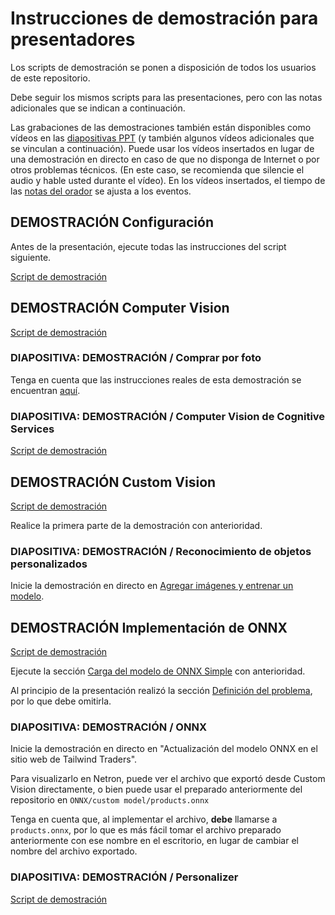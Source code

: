 # <a name="demo-instructions-for-presenters"></a>Instrucciones de demostración para presentadores

Los scripts de demostración se ponen a disposición de todos los usuarios de este repositorio.

Debe seguir los mismos scripts para las presentaciones, pero con las notas adicionales que se indican a continuación.

Las grabaciones de las demostraciones también están disponibles como vídeos en las [diapositivas PPT](presentations.md) (y también algunos vídeos adicionales que se vinculan a continuación). Puede usar los vídeos insertados en lugar de una demostración en directo en caso de que no disponga de Internet o por otros problemas técnicos. (En este caso, se recomienda que silencie el audio y hable usted durante el vídeo). En los vídeos insertados, el tiempo de las [notas del orador](speaker-notes.md) se ajusta a los eventos.

## <a name="demo-setup"></a>DEMOSTRACIÓN Configuración

Antes de la presentación, ejecute todas las instrucciones del script siguiente.

[Script de demostración](DEMO%20Setup.md)

## <a name="demo-computer-vision"></a>DEMOSTRACIÓN Computer Vision

[Script de demostración](DEMO%20Computer%20Vision.md)

### <a name="slide-demo--shop-by-photo"></a>DIAPOSITIVA: DEMOSTRACIÓN / Comprar por foto

Tenga en cuenta que las instrucciones reales de esta demostración se encuentran [aquí](DEMO%20ONNX%20deployment.md#defining-the-problem-shop-by-photo-doesnt-work-right).

### <a name="slide-demo--cognitive-services-computer-vision"></a>DIAPOSITIVA: DEMOSTRACIÓN / Computer Vision de Cognitive Services

[Script de demostración](DEMO%20Computer%20Vision.md#using-computer-vision-via-the-web-interface)

## <a name="demo-custom-vision"></a>DEMOSTRACIÓN Custom Vision

[Script de demostración](DEMO%20Custom%20Vision.md)

Realice la primera parte de la demostración con anterioridad.

### <a name="slide-demo--customized-object-recognition"></a>DIAPOSITIVA: DEMOSTRACIÓN / Reconocimiento de objetos personalizados

Inicie la demostración en directo en [Agregar imágenes y entrenar un modelo](DEMO%20Custom%20Vision.md#add-images-and-train-a-model).

## <a name="demo-onnx-deployment"></a>DEMOSTRACIÓN Implementación de ONNX

[Script de demostración](DEMO%20ONNX%20deployment.md)

Ejecute la sección [Carga del modelo de ONNX Simple](DEMO%20ONNX%20deployment.md#load-the-simple-onnx-model) con anterioridad.

Al principio de la presentación realizó la sección [Definición del problema](DEMO%20ONNX%20deployment.md#defining-the-problem-shop-by-photo-doesnt-work-right), por lo que debe omitirla.

### <a name="slide-demo--onnx"></a>DIAPOSITIVA: DEMOSTRACIÓN / ONNX

Inicie la demostración en directo en "Actualización del modelo ONNX en el sitio web de Tailwind Traders".

Para visualizarlo en Netron, puede ver el archivo que exportó desde Custom Vision directamente, o bien puede usar el preparado anteriormente del repositorio en `ONNX/custom model/products.onnx`

Tenga en cuenta que, al implementar el archivo, **debe** llamarse a `products.onnx`, por lo que es más fácil tomar el archivo preparado anteriormente con ese nombre en el escritorio, en lugar de cambiar el nombre del archivo exportado.

### <a name="slide-demo--personalizer"></a>DIAPOSITIVA: DEMOSTRACIÓN / Personalizer

[Script de demostración](DEMO%20Personalizer.md)
